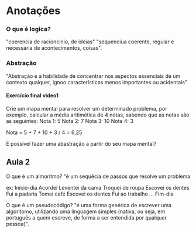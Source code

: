 # Anotações
### O que é logica?
"coerencia de racioncinio, de ideias"
"sequenciua coerente, regular e necessária de acontecimentos, coisas".

### Abstração
"Abstração é a habilidade de concentrar nos aspectos essenciais de um contexto 
qualquer, ignoo características menos importantes ou acidentais"

#### Exercício final video1
Crie um mapa mental para resolver um determinado problema, por exemplo, calcular 
a média aritimética de 4 notas, sabendo que as notas são as seguintes:
Nota 1: 5
Nota 2: 7
Nota 3: 10
Nota 4: 3

Nota = 5 + 7 + 10 + 3 / 4 = 6,25

É possível fazer uma abastração a partir do seu mapa mental?

## Aula 2
O que é um almoritmo?
"é um sequêcia de passos que resolve um problema

ex:
Início-dia
  Acordei
  Leventei da cama
  Troquei de roupa
  Escovei os dentes
  Fui a padaria
  Tomei café
  Escovei os dentes
  Fui ao trabalho
 ...
Fim-dia

O que é um pseudocódigo?
"é uma forma genérica de escrever uma algoritomo, utilizando uma linguagem simples
(nativa, ou seja, em português a quem escreve, de forma a ser entendida por qualquer
pessoa)".